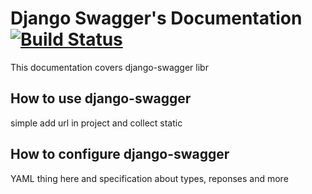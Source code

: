 # Django Swagger's Documentation [![Build Status](https://travis-ci.org/geraldoandradee/django-swagger.svg?branch=master)](https://travis-ci.org/geraldoandradee/django-swagger) #

This documentation covers django-swagger libr 

## How to use django-swagger ##

simple add url in project and collect static

## How to configure django-swagger ##

YAML thing here and specification about types, reponses and more

